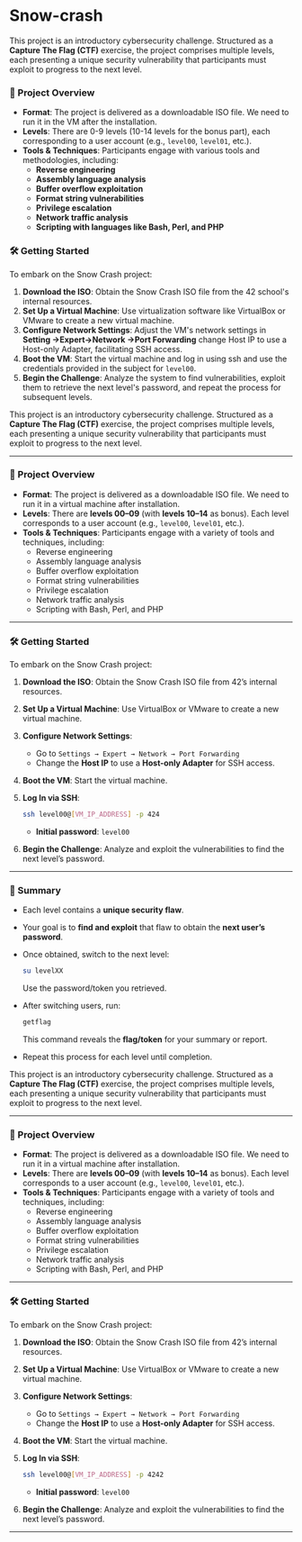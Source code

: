 # Snow-crash

This project is an introductory cybersecurity challenge. Structured as a **Capture The Flag (CTF)** exercise, the project comprises multiple levels, each presenting a unique security vulnerability that participants must exploit to progress to the next level.

### 🔐 Project Overview

- **Format**: The project is delivered as a downloadable ISO file. We need to run it in the VM after the installation.
- **Levels**: There are 0-9 levels (10-14 levels for the bonus part), each corresponding to a user account (e.g., `level00`, `level01`, etc.).
- **Tools & Techniques**: Participants engage with various tools and methodologies, including:
    - **Reverse engineering**
    - **Assembly language analysis**
    - **Buffer overflow exploitation**
    - **Format string vulnerabilities**
    - **Privilege escalation**
    - **Network traffic analysis**
    - **Scripting with languages like Bash, Perl, and PHP**

### 🛠️ Getting Started

To embark on the Snow Crash project:

1. **Download the ISO**: Obtain the Snow Crash ISO file from the 42 school's internal resources.
2. **Set Up a Virtual Machine**: Use virtualization software like VirtualBox or VMware to create a new virtual machine.
3. **Configure Network Settings**: Adjust the VM's network settings in   **Setting →Expert→Network →Port Forwarding** change Host IP to use a Host-only Adapter, facilitating SSH access.
4. **Boot the VM**: Start the virtual machine and log in using ssh and use the credentials provided in the subject for `level00`.
5. **Begin the Challenge**: Analyze the system to find vulnerabilities, exploit them to retrieve the next level's password, and repeat the process for subsequent levels.

This project is an introductory cybersecurity challenge. Structured as a **Capture The Flag (CTF)** exercise, the project comprises multiple levels, each presenting a unique security vulnerability that participants must exploit to progress to the next level.

---

### 🔐 Project Overview

- **Format**: The project is delivered as a downloadable ISO file. We need to run it in a virtual machine after installation.
- **Levels**: There are **levels 00–09** (with **levels 10–14** as bonus). Each level corresponds to a user account (e.g., `level00`, `level01`, etc.).
- **Tools & Techniques**: Participants engage with a variety of tools and techniques, including:
    - Reverse engineering
    - Assembly language analysis
    - Buffer overflow exploitation
    - Format string vulnerabilities
    - Privilege escalation
    - Network traffic analysis
    - Scripting with Bash, Perl, and PHP

---

### 🛠️ Getting Started

To embark on the Snow Crash project:

1. **Download the ISO**: Obtain the Snow Crash ISO file from 42’s internal resources.
2. **Set Up a Virtual Machine**: Use VirtualBox or VMware to create a new virtual machine.
3. **Configure Network Settings**:
    - Go to `Settings → Expert → Network → Port Forwarding`
    - Change the **Host IP** to use a **Host-only Adapter** for SSH access.
4. **Boot the VM**: Start the virtual machine.
5. **Log In via SSH**:
    
    ```bash
    ssh level00@[VM_IP_ADDRESS] -p 424
    ```
    
    - **Initial password**: `level00`
6. **Begin the Challenge**: Analyze and exploit the vulnerabilities to find the next level’s password.

---

### 📘 Summary

- Each level contains a **unique security flaw**.
- Your goal is to **find and exploit** that flaw to obtain the **next user’s password**.
- Once obtained, switch to the next level:
    
    ```bash
    su levelXX
    ```
    
    Use the password/token you retrieved.
    
- After switching users, run:
    
    ```bash
    getflag
    ```
    
    This command reveals the **flag/token** for your summary or report.
    
- Repeat this process for each level until completion.

This project is an introductory cybersecurity challenge. Structured as a **Capture The Flag (CTF)** exercise, the project comprises multiple levels, each presenting a unique security vulnerability that participants must exploit to progress to the next level.

---

### 🔐 Project Overview

- **Format**: The project is delivered as a downloadable ISO file. We need to run it in a virtual machine after installation.
- **Levels**: There are **levels 00–09** (with **levels 10–14** as bonus). Each level corresponds to a user account (e.g., `level00`, `level01`, etc.).
- **Tools & Techniques**: Participants engage with a variety of tools and techniques, including:
    - Reverse engineering
    - Assembly language analysis
    - Buffer overflow exploitation
    - Format string vulnerabilities
    - Privilege escalation
    - Network traffic analysis
    - Scripting with Bash, Perl, and PHP

---

### 🛠️ Getting Started

To embark on the Snow Crash project:

1. **Download the ISO**: Obtain the Snow Crash ISO file from 42’s internal resources.
2. **Set Up a Virtual Machine**: Use VirtualBox or VMware to create a new virtual machine.
3. **Configure Network Settings**:
    - Go to `Settings → Expert → Network → Port Forwarding`
    - Change the **Host IP** to use a **Host-only Adapter** for SSH access.
4. **Boot the VM**: Start the virtual machine.
5. **Log In via SSH**:
    
    ```bash
    ssh level00@[VM_IP_ADDRESS] -p 4242
    ```
    
    - **Initial password**: `level00`
6. **Begin the Challenge**: Analyze and exploit the vulnerabilities to find the next level’s password.

---